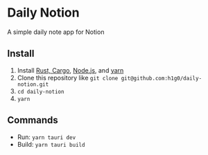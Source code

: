 # Daily Notion

A simple daily note app for Notion

## Install

1. Install [Rust, Cargo](https://rustup.rs), [Node.js](https://nodejs.org/en/), and [yarn](https://yarnpkg.com)
2. Clone this repository like `git clone git@github.com:h1g0/daily-notion.git`
3. `cd daily-notion`
4. `yarn`

## Commands

- Run: `yarn tauri dev`
- Build: `yarn tauri build`
